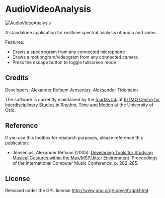 # AudioVideoAnalysis 

![AudioVideoAnalysis](https://github.com/fourMs/AudioVideoAnalysis/raw/master/documentation/AudioVideoAnalysis-1.0-ui.jpg)

A standalone application for realtime spectral analysis of audio and video. 

Features:

- Draws a spectrogram from any connected microphone
- Draws a motiongram/videogram from any connected camera
- Press the escape button to toggle fullscreen mode

## Credits

Developers: [Alexander Refsum Jensenius](http://people.uio.no/alexanje), [Aleksander Tidemann](https://github.com/AleksanderTidemann)

The software is currently maintained by the [fourMs lab](https://github.com/fourMs) at [RITMO Centre for Interdisciplinary Studies in Rhythm, Time and Motion](https://www.uio.no/ritmo/english/) at the University of Oslo.

## Reference

If you use this toolbox for research purposes, please reference this publication: 

- Jensenius, Alexander Refsum (2005). [Developing Tools for Studying Musical Gestures within the Max/MSP/Jitter Environment](https://www.duo.uio.no/handle/10852/26907). Proceedings of the International Computer Music Conference, p. 282-285. 


## License

Released under the GPL license
http://www.gnu.org/copyleft/gpl.html
